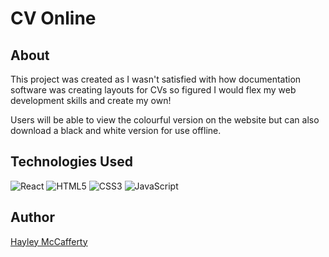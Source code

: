# CV Online

## About

This project was created as I wasn't satisfied with how documentation software
was creating layouts for CVs so figured I would flex my web development skills
and create my own!

Users will be able to view the colourful version on the website but can also
download a black and white version for use offline.

## Technologies Used

![React](https://img.shields.io/badge/React-20232A?style=for-the-badge&logo=react&logoColor=61DAFB)
![HTML5](https://img.shields.io/badge/HTML5-E34F26?style=for-the-badge&logo=html5&logoColor=white)
![CSS3](https://img.shields.io/badge/CSS3-1572B6?style=for-the-badge&logo=css3&logoColor=white)
![JavaScript](https://img.shields.io/badge/JavaScript-323330?style=for-the-badge&logo=javascript&logoColor=F7DF1E)

## Author

[Hayley McCafferty](https://github.com/haylzrandom)
